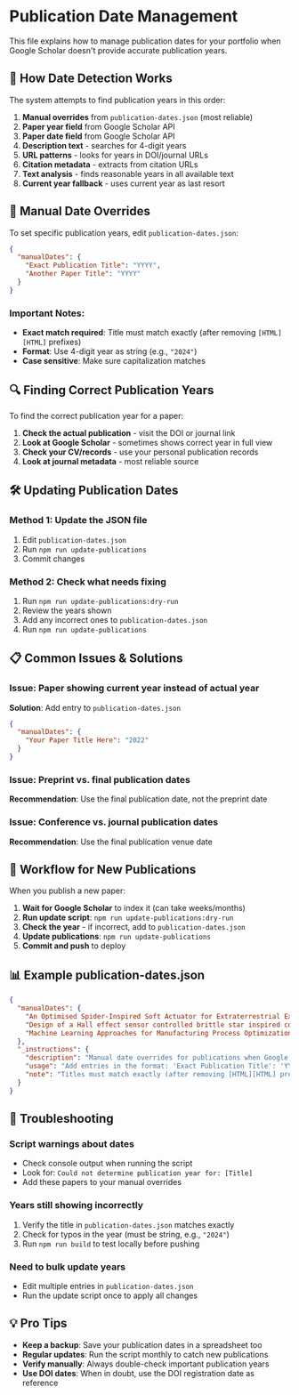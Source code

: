 # Publication Date Management

This file explains how to manage publication dates for your portfolio when Google Scholar doesn't provide accurate publication years.

## 📅 How Date Detection Works

The system attempts to find publication years in this order:

1. **Manual overrides** from `publication-dates.json` (most reliable)
2. **Paper year field** from Google Scholar API
3. **Paper date field** from Google Scholar API  
4. **Description text** - searches for 4-digit years
5. **URL patterns** - looks for years in DOI/journal URLs
6. **Citation metadata** - extracts from citation URLs
7. **Text analysis** - finds reasonable years in all available text
8. **Current year fallback** - uses current year as last resort

## 🔧 Manual Date Overrides

To set specific publication years, edit `publication-dates.json`:

```json
{
  "manualDates": {
    "Exact Publication Title": "YYYY",
    "Another Paper Title": "YYYY"
  }
}
```

### Important Notes:
- **Exact match required**: Title must match exactly (after removing `[HTML][HTML]` prefixes)
- **Format**: Use 4-digit year as string (e.g., `"2024"`)
- **Case sensitive**: Make sure capitalization matches

## 🔍 Finding Correct Publication Years

To find the correct publication year for a paper:

1. **Check the actual publication** - visit the DOI or journal link
2. **Look at Google Scholar** - sometimes shows correct year in full view
3. **Check your CV/records** - use your personal publication records
4. **Look at journal metadata** - most reliable source

## 🛠️ Updating Publication Dates

### Method 1: Update the JSON file
1. Edit `publication-dates.json`
2. Run `npm run update-publications`
3. Commit changes

### Method 2: Check what needs fixing
1. Run `npm run update-publications:dry-run`
2. Review the years shown
3. Add any incorrect ones to `publication-dates.json`
4. Run `npm run update-publications`

## 📋 Common Issues & Solutions

### Issue: Paper showing current year instead of actual year
**Solution**: Add entry to `publication-dates.json`

```json
{
  "manualDates": {
    "Your Paper Title Here": "2022"
  }
}
```

### Issue: Preprint vs. final publication dates
**Recommendation**: Use the final publication date, not the preprint date

### Issue: Conference vs. journal publication dates
**Recommendation**: Use the final publication venue date

## 🔄 Workflow for New Publications

When you publish a new paper:

1. **Wait for Google Scholar** to index it (can take weeks/months)
2. **Run update script**: `npm run update-publications:dry-run`
3. **Check the year** - if incorrect, add to `publication-dates.json`
4. **Update publications**: `npm run update-publications`
5. **Commit and push** to deploy

## 📊 Example publication-dates.json

```json
{
  "manualDates": {
    "An Optimised Spider-Inspired Soft Actuator for Extraterrestrial Exploration": "2024",
    "Design of a Hall effect sensor controlled brittle star inspired composite robotic limb": "2022",
    "Machine Learning Approaches for Manufacturing Process Optimization": "2023"
  },
  "_instructions": {
    "description": "Manual date overrides for publications when Google Scholar doesn't provide accurate dates",
    "usage": "Add entries in the format: 'Exact Publication Title': 'YYYY'",
    "note": "Titles must match exactly (after removing [HTML][HTML] prefixes)"
  }
}
```

## 🚨 Troubleshooting

### Script warnings about dates
- Check console output when running the script
- Look for: `Could not determine publication year for: [Title]`
- Add these papers to your manual overrides

### Years still showing incorrectly
1. Verify the title in `publication-dates.json` matches exactly
2. Check for typos in the year (must be string, e.g., `"2024"`)
3. Run `npm run build` to test locally before pushing

### Need to bulk update years
- Edit multiple entries in `publication-dates.json`
- Run the update script once to apply all changes

## 💡 Pro Tips

- **Keep a backup**: Save your publication dates in a spreadsheet too
- **Regular updates**: Run the script monthly to catch new publications
- **Verify manually**: Always double-check important publication years
- **Use DOI dates**: When in doubt, use the DOI registration date as reference